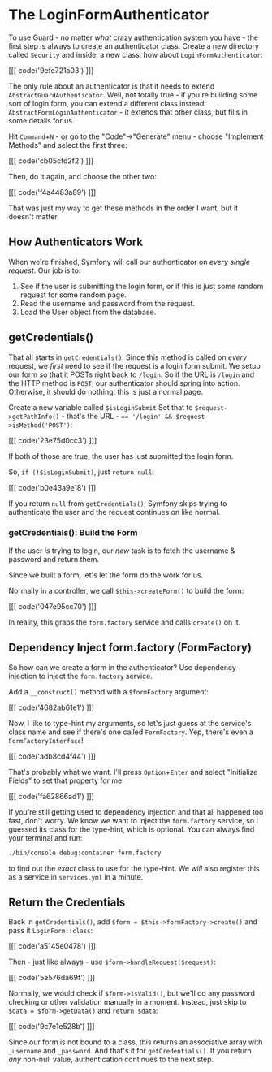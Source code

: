 # The LoginFormAuthenticator

To use Guard - no matter *what* crazy authentication system you have - the first
step is always to create an authenticator class. Create a new directory called `Security`
and inside, a new class: how about `LoginFormAuthenticator`:

[[[ code('9efe721a03') ]]]

The only rule about an authenticator is that it needs to extend `AbstractGuardAuthenticator`.
Well, not totally true - if you're building some sort of login form, you can extend
a different class instead: `AbstractFormLoginAuthenticator` - it extends that other
class, but fills in some details for us.

Hit `Command`+`N` - or go to the "Code"->"Generate" menu - choose "Implement Methods" and
select the first three:

[[[ code('cb05cfd2f2') ]]]

Then, do it again, and choose the other two:

[[[ code('f4a4483a89') ]]]

That was just my way to get these methods in the order I want, but it doesn't matter.

## How Authenticators Work

When we're finished, Symfony will call our authenticator on *every single request*. Our
job is to:

1. See if the user is submitting the login form, or if this is just some random
   request for some random page.
2. Read the username and password from the request.
3. Load the User object from the database.

## getCredentials()

That all starts in `getCredentials()`. Since this method is called on *every* request,
we *first* need to see if the request is a login form submit. We setup our form so
that it POSTs right back to `/login`. So if the URL is `/login` and the HTTP method
is `POST`, our authenticator should spring into action. Otherwise, it should do nothing:
this is just a normal page.

Create a new variable called `$isLoginSubmit` Set that to `$request->getPathInfo()` -
that's the URL - `== '/login' && $request->isMethod('POST')`:

[[[ code('23e75d0cc3') ]]]

If both of those are true, the user has just submitted the login form.

So, `if (!$isLoginSubmit)`, just `return null`:

[[[ code('b0e43a9e18') ]]]

If you return `null` from `getCredentials()`, Symfony skips trying to authenticate the user
and the request continues on like normal.

### getCredentials(): Build the Form

If the user *is* trying to login, our *new* task is to fetch the username & password
and return them.

Since we built a form, let's let the form do the work for us.

Normally in a controller, we call `$this->createForm()` to build the form:

[[[ code('047e95cc70') ]]]

In reality, this grabs the `form.factory` service and calls `create()` on it.

## Dependency Inject form.factory (FormFactory)

So how can we create a form in the authenticator? Use dependency injection to inject
the `form.factory` service.

Add a `__construct()` method with a `$formFactory` argument:

[[[ code('4682ab61e1') ]]]

Now, I like to type-hint my arguments, so let's just guess at the service's class name
and see if there's one called `FormFactory`. Yep, there's even a `FormFactoryInterface`!

[[[ code('adb8cd4f44') ]]]

That's probably what we want. I'll press `Option`+`Enter` and select "Initialize Fields"
to set that property for me:

[[[ code('fa62866ad1') ]]]

If you're still getting used to dependency injection and that all happened too fast,
don't worry. We know we want to inject the `form.factory` service, so I guessed its
class for the type-hint, which is optional. You can always find your terminal and run:

```bash
./bin/console debug:container form.factory
```

to find out the *exact* class to use for the type-hint. We *will* also register this
as a service in `services.yml` in a minute.

## Return the Credentials

Back in `getCredentials()`, add `$form = $this->formFactory->create()` and pass it
`LoginForm::class`:

[[[ code('a5145e0478') ]]]

Then - just like always - use `$form->handleRequest($request)`:

[[[ code('5e576da69f') ]]]

Normally, we would check if `$form->isValid()`, but we'll do any password checking
or other validation manually in a moment. Instead, just skip to `$data = $form->getData()`
and `return $data`:

[[[ code('9c7e1e528b') ]]]

Since our form is not bound to a class, this returns an associative array with
`_username` and `_password`. And that's it for `getCredentials()`. If you return
*any* non-null value, authentication continues to the next step.

